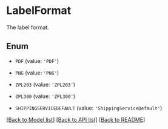 # LabelFormat

The label format.

## Enum

* `PDF` (value: `'PDF'`)

* `PNG` (value: `'PNG'`)

* `ZPL203` (value: `'ZPL203'`)

* `ZPL300` (value: `'ZPL300'`)

* `SHIPPINGSERVICEDEFAULT` (value: `'ShippingServiceDefault'`)

[[Back to Model list]](../README.md#documentation-for-models) [[Back to API list]](../README.md#documentation-for-api-endpoints) [[Back to README]](../README.md)


